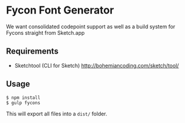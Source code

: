 # Fycon Font Generator

We want consolidated codepoint support as well as a build system for Fycons straight from Sketch.app  

## Requirements
* Sketchtool (CLI for Sketch) http://bohemiancoding.com/sketch/tool/

## Usage
```
$ npm install  
$ gulp fycons
```

This will export all files into a ``dist/`` folder.